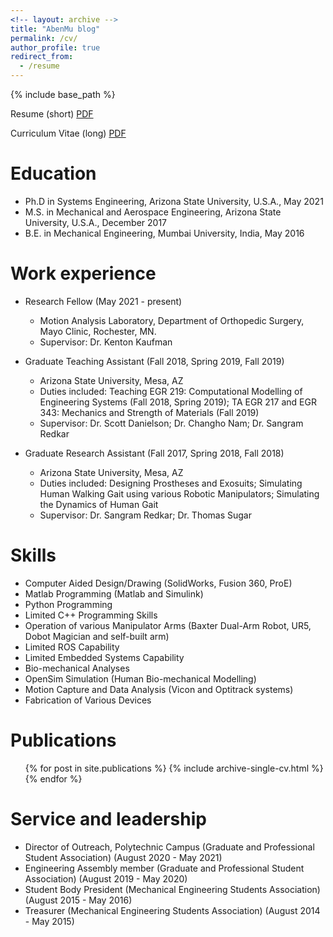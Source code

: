 ```yaml
---
<!-- layout: archive -->
title: "AbenMu blog"
permalink: /cv/
author_profile: true
redirect_from:
  - /resume
---
```


{% include base_path %}

Resume (short) [PDF](https://abenmu.github.io/files/Bhat_Resume.pdf)

Curriculum Vitae (long) [PDF](https://abenmu.github.io/files/Bhat_CV.pdf)


Education
======
* Ph.D in Systems Engineering, Arizona State University, U.S.A., May 2021
* M.S. in Mechanical and Aerospace Engineering, Arizona State University, U.S.A., December 2017
* B.E. in Mechanical Engineering, Mumbai University, India, May 2016

Work experience
======
* Research Fellow (May 2021 - present)
  * Motion Analysis Laboratory, Department of Orthopedic Surgery, Mayo Clinic, Rochester, MN.
  * Supervisor: Dr. Kenton Kaufman

* Graduate Teaching Assistant (Fall 2018, Spring 2019, Fall 2019)
  * Arizona State University, Mesa, AZ
  * Duties included: Teaching EGR 219: Computational Modelling of Engineering Systems (Fall 2018, Spring 2019); TA EGR 217 and EGR 343: Mechanics and Strength of Materials (Fall 2019)
  * Supervisor: Dr. Scott Danielson; Dr. Changho Nam; Dr. Sangram Redkar

* Graduate Research Assistant (Fall 2017, Spring 2018, Fall 2018)
  * Arizona State University, Mesa, AZ
  * Duties included: Designing Prostheses and Exosuits; Simulating Human Walking Gait using various Robotic Manipulators; Simulating the Dynamics of Human Gait
  * Supervisor: Dr. Sangram Redkar; Dr. Thomas Sugar
  
Skills
======
* Computer Aided Design/Drawing (SolidWorks, Fusion 360, ProE)
* Matlab Programming (Matlab and Simulink)
* Python Programming
* Limited C++ Programming Skills
* Operation of various Manipulator Arms (Baxter Dual-Arm Robot, UR5, Dobot Magician and self-built arm)
* Limited ROS Capability
* Limited Embedded Systems Capability 
* Bio-mechanical Analyses
* OpenSim Simulation (Human Bio-mechanical Modelling)
* Motion Capture and Data Analysis (Vicon and Optitrack systems)
* Fabrication of Various Devices

Publications
======
  <ul>{% for post in site.publications %}
    {% include archive-single-cv.html %}
  {% endfor %}</ul>
 
Service and leadership
======
* Director of Outreach, Polytechnic Campus (Graduate and Professional Student Association) (August 2020 - May 2021)
* Engineering Assembly member (Graduate and Professional Student Association) (August 2019 - May 2020)
* Student Body President (Mechanical Engineering Students Association) (August 2015 - May 2016)
* Treasurer (Mechanical Engineering Students Association) (August 2014 - May 2015)
